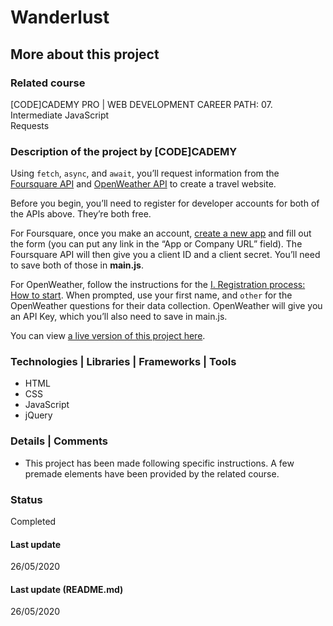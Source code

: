 # Wanderlust

## More about this project

### Related course
[CODE]CADEMY PRO | WEB DEVELOPMENT CAREER PATH: 07. Intermediate JavaScript  
Requests

### Description of the project by [CODE]CADEMY
Using `fetch`, `async`, and `await`, you’ll request information from the [Foursquare API](https://developer.foursquare.com/) and [OpenWeather API](https://openweathermap.org/current) to create a travel website.  

Before you begin, you’ll need to register for developer accounts for both of the APIs above. They’re both free.  

For Foursquare, once you make an account, [create a new app](https://foursquare.com/developers/register) and fill out the form (you can put any link in the “App or Company URL” field). The Foursquare API will then give you a client ID and a client secret. You’ll need to save both of those in **main.js**.  

For OpenWeather, follow the instructions for the [I. Registration process: How to start](https://openweathermap.org/guide/#how). When prompted, use your first name, and `other` for the OpenWeather questions for their data collection. OpenWeather will give you an API Key, which you’ll also need to save in main.js.  

You can view [a live version of this project here](https://s3.amazonaws.com/codecademy-content/courses/intermediate-javascript-requests/wanderlust/wanderlust-v3/index.html).

### Technologies | Libraries | Frameworks | Tools  
- HTML  
- CSS  
- JavaScript  
- jQuery

### Details | Comments
- This project has been made following specific instructions. A few premade elements have been provided by the related course.

### Status
Completed 

#### Last update
26/05/2020

#### Last update (README.md)
26/05/2020